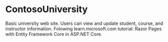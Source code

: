 # ContosoUniversity
Basic university web site. Users can view and update student, course, and instructor information. Folowing learn.microsoft.com tutorial: Razor Pages with Entity Framework Core in ASP.NET Core.
